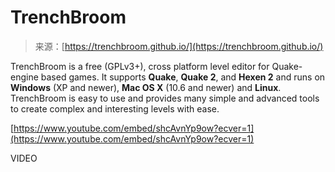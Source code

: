 <!--yml
category: 未分类
date: 2024-05-29 13:27:34
-->

# TrenchBroom

> 来源：[https://trenchbroom.github.io/](https://trenchbroom.github.io/)

TrenchBroom is a free (GPLv3+), cross platform level editor for Quake-engine based games. It supports **Quake**, **Quake 2**, and **Hexen 2** and runs on **Windows** (XP and newer), **Mac OS X** (10.6 and newer) and **Linux**. TrenchBroom is easy to use and provides many simple and advanced tools to create complex and interesting levels with ease.

[https://www.youtube.com/embed/shcAvnYp9ow?ecver=1](https://www.youtube.com/embed/shcAvnYp9ow?ecver=1)

VIDEO